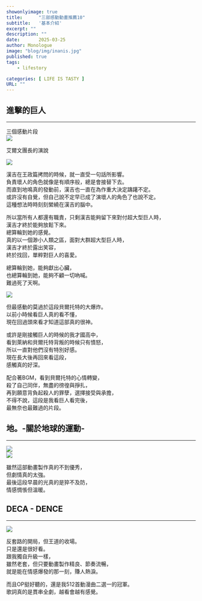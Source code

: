 ```yaml
---
showonlyimage: true
title:      "三部感動動畫推薦10"
subtitle:   '基本介紹'
excerpt: ""
description: ""
date:       2025-03-25
author: Monologue    
image: "blog/img/inanis.jpg"
published: true 
tags:
    - lifestory

categories: [ LIFE IS TASTY ]
URL: ""
---
```

## 進擊的巨人
***
三個感動片段  
[![](https://i.ytimg.com/vi/MeC-G9TbbC4/maxresdefault.jpg)](https://www.youtube.com/watch?v=MeC-G9TbbC4&ab_channel=HK_marco395)  
  
艾爾文團長的演說  

[![](https://i.ytimg.com/vi/j5amfq5QIPk/maxresdefault.jpg)](https://www.youtube.com/watch?v=j5amfq5QIPk&ab_channel=WHZ)  
  
漢吉在王政篇拷問的時候，就一直受一句話所影響。  
負責壞人的角色就像是有順序般，總是會接替下去。  
而直到地鳴真的發動前，漢吉也一直在為作重大決定躊躇不定。  
或許沒有自覺，但自己說不定早已成了演壞人的角色了也說不定。  
這種想法時時刻刻縈繞在漢吉的腦中。  

所以當所有人都還有職責，只剩漢吉能夠留下來對付超大型巨人時，  
漢吉才終於能夠放鬆下來。  
總算輪到她的感覺。  
真的以一個渺小人類之區，面對大群超大型巨人時，  
漢吉才終於露出笑容，  
終於找回，單粹對巨人的喜愛。  
  
總算輪到她，能夠獻出心臟，    
也總算輪到她，能夠不顧一切吶喊。  
難過死了天啊。  
  
[![](https://i.ytimg.com/vi/VDcnsO1Xnbk/maxresdefault.jpg)](https://www.youtube.com/watch?v=VDcnsO1Xnbk&ab_channel=%E5%BF%83)  

但最感動的莫過於這段貝爾托特的大爆炸。  
以前小時候看巨人真的看不懂，  
現在回過頭來看才知道這部真的很神。  
  
或許是剛接觸巨人的時候的我才國高中，  
看到萊納和貝爾托特背叛的時候只有憤怒，  
所以一直對他們沒有特別好感。  
現在長大後再回來看這段，  
感觸真的好深。  
  
配合著BGM，看到貝爾托特的心情轉變，  
殺了自己同伴，無盡的徬徨與掙扎，  
再到願意背負起殺人的罪孽，選擇接受與承擔，  
不得不說，這段是我看巨人看完後，  
最無奈也最難過的片段。  
  
## 地。-關於地球的運動-
***
![](https://i.imgur.com/V35HxRc.jpeg)  
![](https://m.media-amazon.com/images/M/MV5BOWU1YmQyZDQtZWQyNS00Zjc5LThhZjMtNDg3MjVmNTE0MDNhXkEyXkFqcGc@._V1_.jpg)  
  
雖然這部動畫製作真的不到優秀，  
但劇情真的太強。  
最後這段早晨的光真的是猝不及防，  
情感惆悵但溫暖。  




## DECA - DENCE
***
![](https://scontent-tpe1-1.xx.fbcdn.net/v/t1.6435-9/109791184_4233591233350127_5399623781034030273_n.jpg?stp=dst-jpg_s960x960_tt6&_nc_cat=103&ccb=1-7&_nc_sid=127cfc&_nc_ohc=CZtooHp9GkIQ7kNvgE1JWgq&_nc_oc=AdkW2KjzNfZlPhHRpHC8gtuTq1M1oulA20q_9t0CQSlkA48_td9MEFnwZqpfBTBjtbw&_nc_zt=23&_nc_ht=scontent-tpe1-1.xx&_nc_gid=HOiPBQJF7YJDV5IJwkuBFg&oh=00_AYHY1l4n0o3XPXlYU--B50LT3pj-TLQnqnLKkPkdZDTOpg&oe=68090C93)
  
反套路的開局，但王道的收場。  
只是還是很好看。  
跟我獨自升級一樣，  
雖然老套，但只要動畫製作精良、節奏流暢，  
就是能在情感爆發的那一刻，賺人熱淚。  
  
而且OP挺好聽的，還是我512首動漫曲二選一的冠軍。  
歌詞真的是貫串全劇，越看會越有感覺。  

<!--more-->
